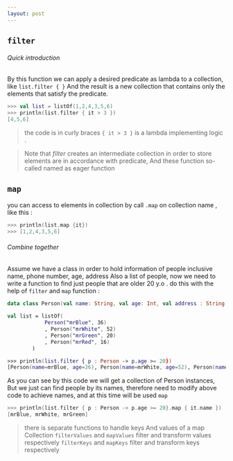 ```yaml
---
layout: post
---
```

## `filter`

###### Quick introduction

By this function we can apply a desired predicate as lambda to a collection, like `list.filter { }`
And the result is a new collection that contains only the elements that satisfy the predicate.

```kotlin
>>> val list = listOf(1,2,4,3,5,6)
>>> println(list.filter { it > 3 })
[4,5,6]
```
>the code is in curly braces `{ it > 3 }` is a lambda implementing logic . 

>Note that _filter_ creates an intermediate collection in order to store elements are in accordance with 
>predicate, And these function so-called named as eager function

## `map`
you can access to elements in collection by call `.map` on collection name , like this :

```kotlin
>>> println(list.map {it})
>>> [1,2,4,3,5,6]
```      

###### Combine together
Assume we have a class in order to hold information of people inclusive name, phone number, age, address 
Also a list of people, now we need to write a function to find just people that are older 20 y.o .
do this with the help of `filter` and `map` function :

```kotlin
data class Person(val name: String, val age: Int, val address : String)
 
val list = listOf(
            Person("mrBlue", 36)
            , Person("mrWhite", 52)
            , Person("mrGreen", 20)
            , Person("mrRed", 16)
        )

>>> println(list.filter { p : Person -> p.age >= 20})
[Person(name=mrBlue, age=36), Person(name=mrWhite, age=52), Person(name=mrGreen, age=20)]
```

As you can see by this code we will get a collection of Person instances, But we just can find people by its names,
therefore need to modify above code to achieve names, and at this time will be used `map`

```kotlin
>>> println(list.filter { p : Person -> p.age >= 20}.map { it.name })
[mrBlue, mrWhite, mrGreen]
```

> there is separate functions to handle keys And values of a map Collection
> `filterValues` and `mapValues` filter and transform values respectively
> `filterKeys` and `mapKeys`  filter and transform keys respectively

